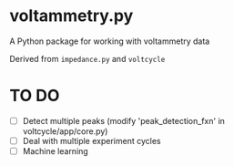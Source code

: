 # voltammetry.py
A Python package for working with voltammetry data

Derived from `impedance.py` and `voltcycle`

# TO DO
- [ ] Detect multiple peaks (modify 'peak_detection_fxn' in voltcycle/app/core.py)
- [ ] Deal with multiple experiment cycles
- [ ] Machine learning

